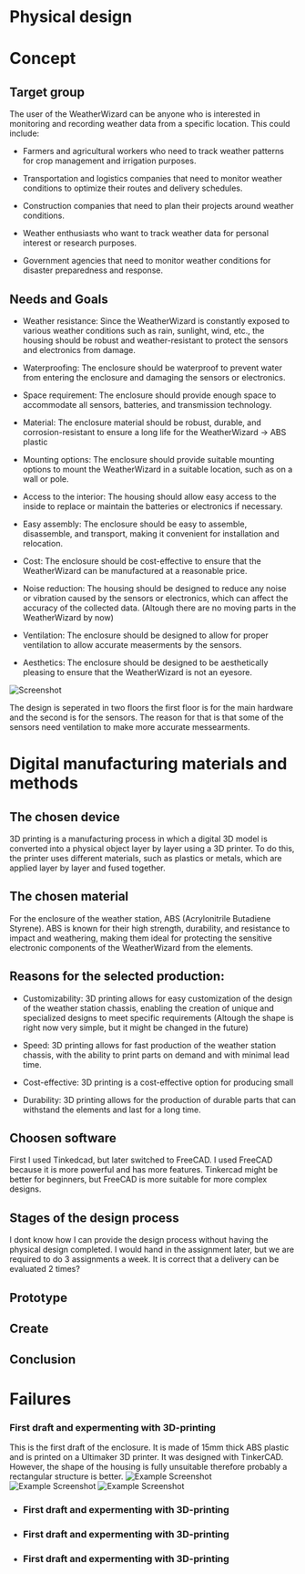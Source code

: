 # Physical design

# Concept 

## Target group

The user of the WeatherWizard can be anyone who is interested in monitoring and recording weather data from a specific location. This could include:

- Farmers and agricultural workers who need to track weather patterns for crop management and irrigation purposes.

- Transportation and logistics companies that need to monitor weather conditions to optimize their routes and delivery schedules.

- Construction companies that need to plan their projects around weather conditions.

- Weather enthusiasts who want to track weather data for personal interest or research purposes.

- Government agencies that need to monitor weather conditions for disaster preparedness and response.

## Needs and Goals

- Weather resistance: Since the WeatherWizard is constantly exposed to various weather conditions such as rain, sunlight, wind, etc., the housing should be robust and weather-resistant to protect the sensors and electronics from damage.

- Waterproofing: The enclosure should be waterproof to prevent water from entering the enclosure and damaging the sensors or electronics.

- Space requirement: The enclosure should provide enough space to accommodate all sensors, batteries, and transmission technology.

- Material: The enclosure material should be robust, durable, and corrosion-resistant to ensure a long life for the WeatherWizard -> ABS plastic

- Mounting options: The enclosure should provide suitable mounting options to mount the WeatherWizard in a suitable location, such as on a wall or pole.

- Access to the interior: The housing should allow easy access to the inside to replace or maintain the batteries or electronics if necessary.

- Easy assembly: The enclosure should be easy to assemble, disassemble, and transport, making it convenient for installation and relocation.

- Cost: The enclosure should be cost-effective to ensure that the WeatherWizard can be manufactured at a reasonable price.

- Noise reduction: The housing should be designed to reduce any noise or vibration caused by the sensors or electronics, which can affect the accuracy of the collected data. (Altough there are no moving parts in the WeatherWizard by now)

- Ventilation: The enclosure should be designed to allow for proper ventilation to allow accurate measerments by the sensors.

- Aesthetics: The enclosure should be designed to be aesthetically pleasing to ensure that the WeatherWizard is not an eyesore.

![Screenshot](docs/../images/%20pd-draft.png)

The design is seperated in two floors the first floor is for the main hardware and the second is for the sensors. The reason for that is that some of the sensors need ventilation to make more accurate messearments.


# Digital manufacturing materials and methods

## The chosen device

3D printing is a manufacturing process in which a digital 3D model is converted into a physical object layer by layer using a 3D printer. To do this, the printer uses different materials, such as plastics or metals, which are applied layer by layer and fused together. 

## The chosen material

For the enclosure of the weather station, ABS (Acrylonitrile Butadiene Styrene).  ABS is known for their high strength, durability, and resistance to impact and weathering, making them ideal for protecting the sensitive electronic components of the WeatherWizard from the elements.

## Reasons for the selected production:

- Customizability: 3D printing allows for easy customization of the design of the weather station chassis, enabling the creation of unique and specialized designs to meet specific requirements (Altough the shape is right now very simple, but it might be changed in the future)

- Speed: 3D printing allows for fast production of the weather station chassis, with the ability to print parts on demand and with minimal lead time.

- Cost-effective: 3D printing is a cost-effective option for producing small

- Durability: 3D printing allows for the production of durable parts that can withstand the elements and last for a long time.


## Choosen software

First I used Tinkedcad, but later switched to FreeCAD. I used FreeCAD because it is more powerful and has more features. Tinkercad might be better for beginners, but FreeCAD is more suitable for more complex designs.

## Stages of the design process

I dont know how I can provide the design process without having the physical design completed.
I would hand in the assignment later, but we are required to do 3 assignments a week. It is correct that a delivery can be evaluated 2 times?




## Prototype

## Create

## Conclusion

# Failures

### First draft and expermenting with 3D-printing

This is the first draft of the enclosure. It is made of 15mm thick ABS plastic and is printed on a Ultimaker 3D printer. It was designed with TinkerCAD. However, the shape of the housing is fully unsuitable therefore probably a rectangular structure is better.
![Example Screenshot](docs/../images/expirement.png)
![Example Screenshot](docs/../images/draft1.jpeg)
![Example Screenshot](docs/../images/draft2.jpeg)




- ### First draft and expermenting with 3D-printing


- ### First draft and expermenting with 3D-printing


- ### First draft and expermenting with 3D-printing
